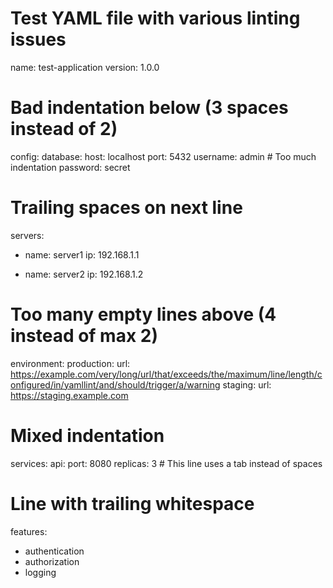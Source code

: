 # Test YAML file with various linting issues
name: test-application
version: 1.0.0

# Bad indentation below (3 spaces instead of 2)
config:
   database:
     host: localhost
     port: 5432
       username: admin  # Too much indentation
     password: secret

# Trailing spaces on next line
servers:
  - name: server1
    ip: 192.168.1.1

  - name: server2
    ip: 192.168.1.2




# Too many empty lines above (4 instead of max 2)

environment:
  production:
    url: https://example.com/very/long/url/that/exceeds/the/maximum/line/length/configured/in/yamllint/and/should/trigger/a/warning
  staging:
    url: https://staging.example.com

# Mixed indentation
services:
  api:
    port: 8080
	replicas: 3  # This line uses a tab instead of spaces

# Line with trailing whitespace
features:
  - authentication
  - authorization
  - logging